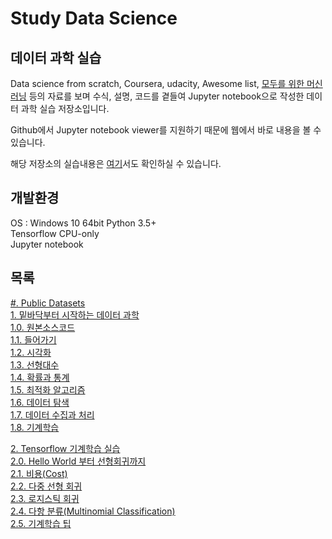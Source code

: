 # Study Data Science

## 데이터 과학 실습

Data science from scratch, Coursera, udacity, Awesome list, [모두를 위한 머신러닝](https://hunkim.github.io/ml/) 등의 자료를 보며 수식, 설명, 코드를 곁들여 Jupyter notebook으로 작성한 데이터 과학 실습 저장소입니다.

Github에서 Jupyter notebook viewer를 지원하기 때문에 웹에서 바로 내용을 볼 수 있습니다.

해당 저장소의 실습내용은 [여기](https://nyanye.com)서도 확인하실 수 있습니다.

## 개발환경

OS : Windows 10 64bit Python 3.5+  
Tensorflow CPU-only  
Jupyter notebook

## 목록

[#. Public Datasets](/00-Datasets)  
[1. 밑바닥부터 시작하는 데이터 과학](/01-Data-Science-From-Scratch)  
[1.0. 원본소스코드](/01-Data-Science-From-Scratch/00-원본소스코드(source_code))  
[1.1. 들어가기](/01-Data-Science-From-Scratch/01-들어가기(Introduction))  
[1.2. 시각화](/01-Data-Science-From-Scratch/02-시각화(Visualization))  
[1.3. 선형대수](/01-Data-Science-From-Scratch/03-선형대수(Linear_Algebra))  
[1.4. 확률과 통계](/01-Data-Science-From-Scratch/04-확률&통계(Probability&Statistics))  
[1.5. 최적화 알고리즘](/01-Data-Science-From-Scratch/05-최적화_알고리즘(Optimization_Algorithm))  
[1.6. 데이터 탐색](/01-Data-Science-From-Scratch/06-데이터_탐색(Data_exploration))  
[1.7. 데이터 수집과 처리](/01-Data-Science-From-Scratch/07-데이터_수집&처리(Collecting&Processing_Data))  
[1.8. 기계학습](/01-Data-Science-From-Scratch/08-기계학습(Machine_Learning))

[2. Tensorflow 기계학습 실습](/02-Tensorflow)  
[2.0. Hello World 부터 선형회귀까지](/02-Tensorflow/00-Hello_Tensor&Linear_Regression)  
[2.1. 비용(Cost)](/02-Tensorflow/01-Cost)  
[2.2. 다중 선형 회귀](/02-Tensorflow/02-Multivariable_Linear_Regression)  
[2.3. 로지스틱 회귀](/02-Tensorflow/03-Logistic_Classification)  
[2.4. 다항 분류(Multinomial Classification)](/02-Tensorflow/04-Multinomial_Classification)  
[2.5. 기계학습 팁](/02-Tensorflow/05-Tip&Tricks)
